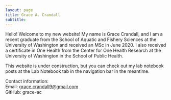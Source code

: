 ```yaml
---
layout: page
title: Grace A. Crandall
subtitle: 
---
```


Hello! Welcome to my new website! My name is Grace Crandall, and I am a recent graduate from the School of Aquatic and Fishery Sciences at the University of Washington and received an MSc in June 2020. I also received a certificate in One Health from the Center for One Health Research at the University of Washington in the School of Public Health. 

This website is under construction, but you can check out my lab notebook posts at the Lab Notebook tab in the navigation bar in the meantime. 


Contact information:     
Email: grace.crandall9@gmail.com     
GitHub: grace-ac      


